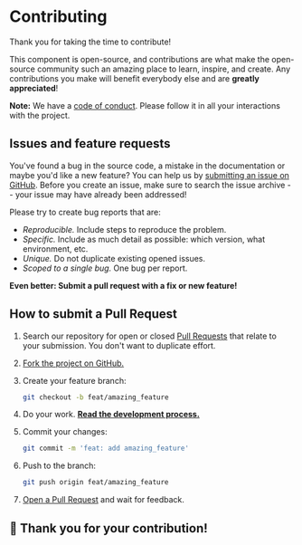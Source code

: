 # Contributing

Thank you for taking the time to contribute!

This component is open-source, and contributions are what make the open-source
community such an amazing place to learn, inspire, and create. Any contributions
you make will benefit everybody else and are **greatly appreciated**!

**Note:** We have a
[code of conduct](https://github.com/premail/mjml-signoff/blob/main/docs/CODE_OF_CONDUCT.md).
Please follow it in all your interactions with the project.

## Issues and feature requests

You've found a bug in the source code, a mistake in the documentation or maybe
you'd like a new feature? You can help us by
[submitting an issue on GitHub](https://github.com/premail/mjml-signoff/issues).
Before you create an issue, make sure to search the issue archive -- your issue
may have already been addressed!

Please try to create bug reports that are:

- _Reproducible._ Include steps to reproduce the problem.
- _Specific._ Include as much detail as possible: which version, what
  environment, etc.
- _Unique._ Do not duplicate existing opened issues.
- _Scoped to a single bug._ One bug per report.

**Even better: Submit a pull request with a fix or new feature!**

## How to submit a Pull Request

1. Search our repository for open or closed
   [Pull Requests](https://github.com/premail/mjml-signoff/pulls) that relate to
   your submission. You don't want to duplicate effort.

2. [Fork the project on GitHub.](https://github.com/premail/mjml-signoff)

3. Create your feature branch:

   ```sh
   git checkout -b feat/amazing_feature
   ```

4. Do your work.
   **[Read the development process.](https://github.com/premail/mjml-signoff#fork-or-contribute-to-this-component)**

5. Commit your changes:

   ```sh
   git commit -m 'feat: add amazing_feature'
   ```

6. Push to the branch:

   ```sh
   git push origin feat/amazing_feature
   ```

7. [Open a Pull Request](https://github.com/premail/mjml-signoff/compare?expand=1)
   and wait for feedback.

## 🎉 **Thank you for your contribution!**
